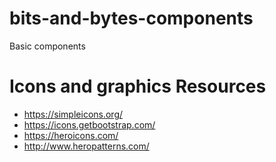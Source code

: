 # bits-and-bytes-components
Basic components



# Icons and graphics Resources 

-  https://simpleicons.org/
-  https://icons.getbootstrap.com/
-  https://heroicons.com/
-  http://www.heropatterns.com/
